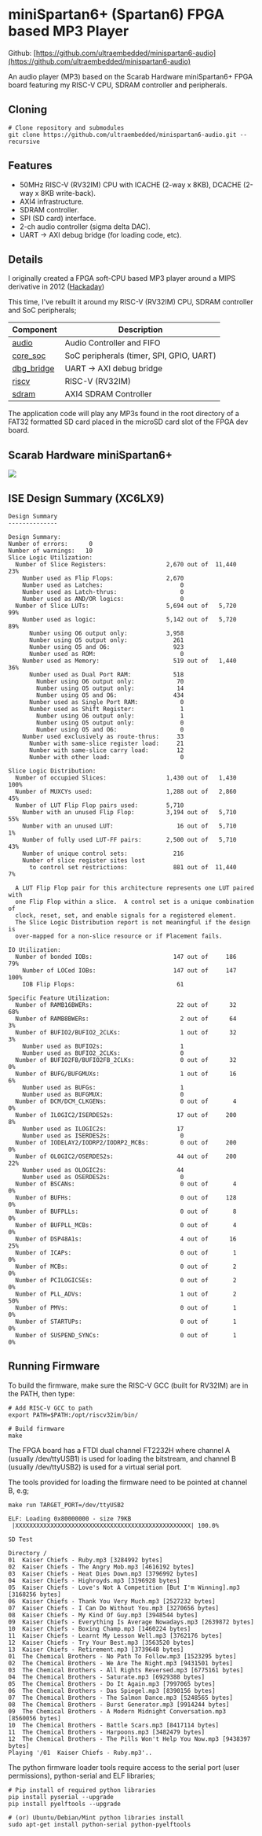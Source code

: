 # miniSpartan6+ (Spartan6) FPGA based MP3 Player

Github:   [https://github.com/ultraembedded/minispartan6-audio](https://github.com/ultraembedded/minispartan6-audio)

An audio player (MP3) based on the Scarab Hardware miniSpartan6+ FPGA board featuring my RISC-V CPU, SDRAM controller and peripherals.

## Cloning
```
# Clone repository and submodules
git clone https://github.com/ultraembedded/minispartan6-audio.git --recursive
```

## Features
* 50MHz RISC-V (RV32IM) CPU with ICACHE (2-way x 8KB), DCACHE (2-way x 8KB write-back).
* AXI4 infrastructure.
* SDRAM controller.
* SPI (SD card) interface.
* 2-ch audio controller (sigma delta DAC).
* UART -> AXI debug bridge (for loading code, etc).

## Details

I originally created a FPGA soft-CPU based MP3 player around a MIPS derivative in 2012 ([Hackaday](https://hackaday.com/2012/03/13/playing-mp3s-from-an-fpga/))

This time, I've rebuilt it around my RISC-V (RV32IM) CPU, SDRAM controller and SoC peripherals;

| Component | Description   |
| ---- | ------------- |
| [audio](https://github.com/ultraembedded/core_audio) | Audio Controller and FIFO |
| [core_soc](https://github.com/ultraembedded/core_soc) | SoC peripherals (timer, SPI, GPIO, UART) |
| [dbg_bridge](https://github.com/ultraembedded/core_dbg_bridge) | UART -> AXI debug bridge |
| [riscv](https://github.com/ultraembedded/riscv) | RISC-V (RV32IM) |
| [sdram](https://github.com/ultraembedded/core_sdram_axi4) | AXI4 SDRAM Controller |

The application code will play any MP3s found in the root directory of a FAT32 formatted SD card placed in the microSD card slot of the FPGA dev board.

## Scarab Hardware miniSpartan6+
![](doc/minispartan6.jpg)

## ISE Design Summary (XC6LX9)
```
Design Summary
--------------

Design Summary:
Number of errors:      0
Number of warnings:   10
Slice Logic Utilization:
  Number of Slice Registers:                 2,670 out of  11,440   23%
    Number used as Flip Flops:               2,670
    Number used as Latches:                      0
    Number used as Latch-thrus:                  0
    Number used as AND/OR logics:                0
  Number of Slice LUTs:                      5,694 out of   5,720   99%
    Number used as logic:                    5,142 out of   5,720   89%
      Number using O6 output only:           3,958
      Number using O5 output only:             261
      Number using O5 and O6:                  923
      Number used as ROM:                        0
    Number used as Memory:                     519 out of   1,440   36%
      Number used as Dual Port RAM:            518
        Number using O6 output only:            70
        Number using O5 output only:            14
        Number using O5 and O6:                434
      Number used as Single Port RAM:            0
      Number used as Shift Register:             1
        Number using O6 output only:             1
        Number using O5 output only:             0
        Number using O5 and O6:                  0
    Number used exclusively as route-thrus:     33
      Number with same-slice register load:     21
      Number with same-slice carry load:        12
      Number with other load:                    0

Slice Logic Distribution:
  Number of occupied Slices:                 1,430 out of   1,430  100%
  Number of MUXCYs used:                     1,288 out of   2,860   45%
  Number of LUT Flip Flop pairs used:        5,710
    Number with an unused Flip Flop:         3,194 out of   5,710   55%
    Number with an unused LUT:                  16 out of   5,710    1%
    Number of fully used LUT-FF pairs:       2,500 out of   5,710   43%
    Number of unique control sets:             216
    Number of slice register sites lost
      to control set restrictions:             881 out of  11,440    7%

  A LUT Flip Flop pair for this architecture represents one LUT paired with
  one Flip Flop within a slice.  A control set is a unique combination of
  clock, reset, set, and enable signals for a registered element.
  The Slice Logic Distribution report is not meaningful if the design is
  over-mapped for a non-slice resource or if Placement fails.

IO Utilization:
  Number of bonded IOBs:                       147 out of     186   79%
    Number of LOCed IOBs:                      147 out of     147  100%
    IOB Flip Flops:                             61

Specific Feature Utilization:
  Number of RAMB16BWERs:                        22 out of      32   68%
  Number of RAMB8BWERs:                          2 out of      64    3%
  Number of BUFIO2/BUFIO2_2CLKs:                 1 out of      32    3%
    Number used as BUFIO2s:                      1
    Number used as BUFIO2_2CLKs:                 0
  Number of BUFIO2FB/BUFIO2FB_2CLKs:             0 out of      32    0%
  Number of BUFG/BUFGMUXs:                       1 out of      16    6%
    Number used as BUFGs:                        1
    Number used as BUFGMUX:                      0
  Number of DCM/DCM_CLKGENs:                     0 out of       4    0%
  Number of ILOGIC2/ISERDES2s:                  17 out of     200    8%
    Number used as ILOGIC2s:                    17
    Number used as ISERDES2s:                    0
  Number of IODELAY2/IODRP2/IODRP2_MCBs:         0 out of     200    0%
  Number of OLOGIC2/OSERDES2s:                  44 out of     200   22%
    Number used as OLOGIC2s:                    44
    Number used as OSERDES2s:                    0
  Number of BSCANs:                              0 out of       4    0%
  Number of BUFHs:                               0 out of     128    0%
  Number of BUFPLLs:                             0 out of       8    0%
  Number of BUFPLL_MCBs:                         0 out of       4    0%
  Number of DSP48A1s:                            4 out of      16   25%
  Number of ICAPs:                               0 out of       1    0%
  Number of MCBs:                                0 out of       2    0%
  Number of PCILOGICSEs:                         0 out of       2    0%
  Number of PLL_ADVs:                            1 out of       2   50%
  Number of PMVs:                                0 out of       1    0%
  Number of STARTUPs:                            0 out of       1    0%
  Number of SUSPEND_SYNCs:                       0 out of       1    0%
```

## Running Firmware

To build the firmware, make sure the RISC-V GCC (built for RV32IM) are in the PATH, then type:
```
# Add RISC-V GCC to path
export PATH=$PATH:/opt/riscv32im/bin/

# Build firmware
make
```

The FPGA board has a FTDI dual channel FT2232H where channel A (usually /dev/ttyUSB1) is used for loading the bitstream, and channel B (usually /dev/ttyUSB2) is used for a virtual serial port.

The tools provided for loading the firmware need to be pointed at channel B, e.g;

```
make run TARGET_PORT=/dev/ttyUSB2

ELF: Loading 0x80000000 - size 79KB
 |XXXXXXXXXXXXXXXXXXXXXXXXXXXXXXXXXXXXXXXXXXXXXXXXXX| 100.0% 

SD Test

Directory /
01  Kaiser Chiefs - Ruby.mp3 [3284992 bytes]
02  Kaiser Chiefs - The Angry Mob.mp3 [4616192 bytes]
03  Kaiser Chiefs - Heat Dies Down.mp3 [3796992 bytes]
04  Kaiser Chiefs - Highroyds.mp3 [3196928 bytes]
05  Kaiser Chiefs - Love's Not A Competition [But I'm Winning].mp3 [3168256 bytes]
06  Kaiser Chiefs - Thank You Very Much.mp3 [2527232 bytes]
07  Kaiser Chiefs - I Can Do Without You.mp3 [3270656 bytes]
08  Kaiser Chiefs - My Kind Of Guy.mp3 [3948544 bytes]
09  Kaiser Chiefs - Everything Is Average Nowadays.mp3 [2639872 bytes]
10  Kaiser Chiefs - Boxing Champ.mp3 [1460224 bytes]
11  Kaiser Chiefs - Learnt My Lesson Well.mp3 [3762176 bytes]
12  Kaiser Chiefs - Try Your Best.mp3 [3563520 bytes]
13  Kaiser Chiefs - Retirement.mp3 [3739648 bytes]
01  The Chemical Brothers - No Path To Follow.mp3 [1523295 bytes]
02  The Chemical Brothers - We Are The Night.mp3 [9431501 bytes]
03  The Chemical Brothers - All Rights Reversed.mp3 [6775161 bytes]
04  The Chemical Brothers - Saturate.mp3 [6929388 bytes]
05  The Chemical Brothers - Do It Again.mp3 [7997065 bytes]
06  The Chemical Brothers - Das Spiegel.mp3 [8390156 bytes]
07  The Chemical Brothers - The Salmon Dance.mp3 [5248565 bytes]
08  The Chemical Brothers - Burst Generator.mp3 [9914244 bytes]
09  The Chemical Brothers - A Modern Midnight Conversation.mp3 [8560056 bytes]
10  The Chemical Brothers - Battle Scars.mp3 [8417114 bytes]
11  The Chemical Brothers - Harpoons.mp3 [3482479 bytes]
12  The Chemical Brothers - The Pills Won't Help You Now.mp3 [9438397 bytes]
Playing '/01  Kaiser Chiefs - Ruby.mp3'..
```

The python firmware loader tools require access to the serial port (user permissions), python-serial and ELF libraries;

```
# Pip install of required python libraries
pip install pyserial --upgrade
pip install pyelftools --upgrade

# (or) Ubuntu/Debian/Mint python libraries install
sudo apt-get install python-serial python-pyelftools
```
